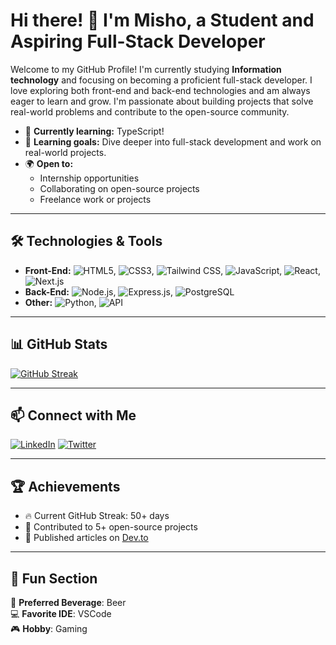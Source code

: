 # Hi there! 👋 I'm Misho, a Student and Aspiring Full-Stack Developer
Welcome to my GitHub Profile! I'm currently studying **Information technology** and focusing on becoming a proficient full-stack developer. I love exploring both front-end and back-end technologies and am always eager to learn and grow. I'm passionate about building projects that solve real-world problems and contribute to the open-source community.

- 🌱 **Currently learning:** TypeScript!
- 🔭 **Learning goals:** Dive deeper into full-stack development and work on real-world projects.
- 🌍 **Open to:**
  - Internship opportunities
  - Collaborating on open-source projects
  - Freelance work or projects

---
## 🛠️ Technologies & Tools
- **Front-End:** ![HTML5](https://img.shields.io/badge/-HTML5-E34F26?logo=html5&logoColor=white&style=flat-square), ![CSS3](https://img.shields.io/badge/-CSS3-1572B6?logo=css3&logoColor=white&style=flat-square), ![Tailwind CSS](https://img.shields.io/badge/-Tailwind%20CSS-38B2AC?logo=tailwind-css&logoColor=white&style=flat-square), ![JavaScript](https://img.shields.io/badge/-JavaScript-F7DF1E?logo=javascript&logoColor=black&style=flat-square), ![React](https://img.shields.io/badge/-React-61DAFB?logo=react&logoColor=white&style=flat-square), ![Next.js](https://img.shields.io/badge/-Next.js-000000?logo=nextdotjs&logoColor=white&style=flat-square)
- **Back-End:** ![Node.js](https://img.shields.io/badge/-Node.js-339933?logo=node.js&logoColor=white&style=flat-square), ![Express.js](https://img.shields.io/badge/-Express.js-000000?logo=express&logoColor=white&style=flat-square), ![PostgreSQL](https://img.shields.io/badge/-PostgreSQL-4169E1?logo=postgresql&logoColor=white&style=flat-square)
- **Other:** ![Python](https://img.shields.io/badge/-Python-3776AB?logo=python&logoColor=white&style=flat-square), ![API](https://img.shields.io/badge/-API-33A4D9?logo=api&logoColor=white&style=flat-square)


---

## 📊 GitHub Stats
[![GitHub Streak](https://streak-stats.demolab.com?user=KlasniMisho123&theme=radical&hide_border=true)](https://git.io/streak-stats)  

---

## 📫 Connect with Me
[![LinkedIn](https://img.shields.io/badge/-LinkedIn-0077B5?logo=linkedin&logoColor=white&style=flat-square)](https://linkedin.com/in/your-profile)
[![Twitter](https://img.shields.io/badge/-Twitter-1DA1F2?logo=twitter&logoColor=white&style=flat-square)](https://twitter.com/your-profile)

---

## 🏆 Achievements
- 🔥 Current GitHub Streak: 50+ days
- 🌟 Contributed to 5+ open-source projects
- 📘 Published articles on [Dev.to](https://dev.to/your-profile)

---

## 🎨 Fun Section
🍻 **Preferred Beverage**: Beer  
💻 **Favorite IDE**: VSCode  
🎮 **Hobby**: Gaming
